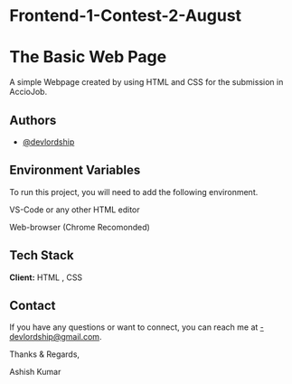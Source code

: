 # Frontend-1-Contest-2-August

# The Basic Web Page

A simple Webpage created by using HTML and CSS for the submission in AccioJob.


## Authors

- [@devlordship](https://github.com/devlordship)


## Environment Variables

To run this project, you will need to add the following environment.

VS-Code or any other HTML editor

Web-browser (Chrome Recomonded)


## Tech Stack

**Client:** HTML , CSS



## Contact

If you have any questions or want to connect, you can reach me at -devlordship@gmail.com.

Thanks & Regards,

Ashish Kumar
